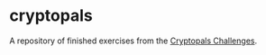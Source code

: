 # cryptopals
A repository of finished exercises from the [Cryptopals Challenges](https://cryptopals.com).
